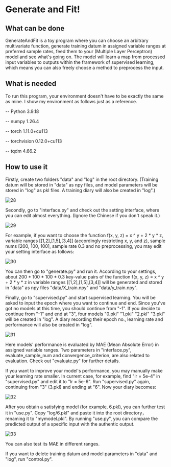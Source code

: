 # Generate and Fit!

## What can be done

GenerateAndFit is a toy program where you can choose an arbitrary multivariate function, generate training datum in assigned variable ranges at preferred sample rates, feed them to your (Multiple Layer Perceptron) model and see what's going on. 
The model will learn a map from processed input variables to outputs within the framework of supervised learning, which means you can also freely choose a method to preprocess the input.

## What is needed

To run this program, your environment doesn't have to be exactly the same as mine. I show my environment as follows just as a reference.

-- Python 3.9.18

-- numpy 1.26.4

-- torch 1.11.0+cu113

-- torchvision 0.12.0+cu113   

-- tqdm 4.66.2                  

## How to use it

Firstly, create two folders "data" and "log" in the root directory. (Training datum will be stored in "data" as npy files, and model parameters will be stored in "log" as pkl files. A training diary will also be created in "log".)

![28](https://github.com/user-attachments/assets/b9d6093b-3307-462c-a323-d58b6db6f28a)

Secondly, go to "interface.py" and check out the setting interface, where you can edit almost everything. (Ignore the Chinese if you don't speak it.)

![29](https://github.com/user-attachments/assets/ca75abf6-8d6e-4b22-b71a-19daeb25bbbb)

For example, if you want to choose the function f(x, y, z) = x ^ y + 2 * y * z, variable ranges [[1,2],[1,5],[3,4]] (accordingly restricting x, y, and z), sample nums [200, 100, 100], sample rate 0.3 and no preprocessing, you may 
edit your setting interface as follows:

![30](https://github.com/user-attachments/assets/102c1b8d-c6aa-4bfc-bf18-fa3b4a088fc1)

You can then go to "generate.py" and run it. According to your settings, about 200 * 100 * 100 * 0.3 key-value pairs of the function f(x, y, z) = x ^ y + 2 * y * z in variable ranges [[1,2],[1,5],[3,4]] will be 
generated and stored in "data" as npy files "data/X_train.npy" and "data/y_train.npy".

Finally, go to "supervised.py" and start supervised learning. You will be asked to input the epoch where you want to continue and end. Since you've got no models at this time, you should continue from "-1". If you decide to
continue from "-1" and end at "3", four models "0.pkl" "1.pkl" "2.pkl" "3.pkl" will be created in "log". A diary recording their epoch no., learning rate and performance will also be created in "log".

![31](https://github.com/user-attachments/assets/d789ec85-08a3-40af-9a9d-73c1c764ad0a)

Here models' performance is evaluated by MAE (Mean Absolute Error) in assigned variable ranges. Two parameters in "interface.py",  evaluate_sample_num and convergence_criterion, are also related to evaluation. Check out "evaluate.py"
for further details.

If you want to improve your model's performance, you may manually make your learning rate smaller. In current case, for example, find "lr = 5e-4" in "supervised.py" and edit it to "lr = 5e-6". Run "supervised.py" again, continuing from
"3" (3.pkl) and ending at "6". Now your diary becomes:

![32](https://github.com/user-attachments/assets/0c73ebbe-70df-44c0-adea-b2047d913f02)

After you obtain a satisfying model (for example, 6.pkl), you can further test it in "use.py". Copy "log/6.pkl" and paste it into the root directory，renaming it to "mymodel.pkl".
By running "use.py", you can compare the predicted output of a specific input with the authentic output.

![33](https://github.com/user-attachments/assets/698bd4ab-ad9a-4414-92fb-fc23ef788926)

You can also test its MAE in different ranges.

If you want to delete training datum and model parameters in "data" and "log", run "control.py". 






